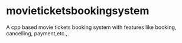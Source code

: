 # movieticketsbookingsystem
A cpp based movie tickets booking system with features like booking, cancelling, payment,etc.,.
